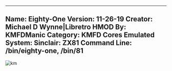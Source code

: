 -----------------------
Name: Eighty-One
Version: 11-26-19
Creator: Michael D Wynne|Libretro
HMOD By: KMFDManic
Category: KMFD Cores
Emulated System: Sinclair: ZX81
Command Line: /bin/eighty-one, /bin/81
-----------------------
![km](https://i.imgur.com/h68p7L8.png)
